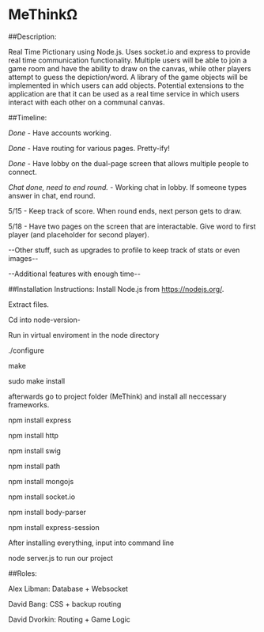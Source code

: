# MeThinkΩ
##Description:

Real Time Pictionary using Node.js. Uses socket.io and express to provide real time communication functionality. Multiple users will be able to join a game room and have the ability to draw on the canvas, while other players attempt to guess the depiction/word. A library of the game objects will be implemented in which users can add objects. Potential extensions to the application are that it can be used as a real time service in which users interact with each other on a communal canvas.

##Timeline:

<i>Done</i> - Have accounts working.

<i>Done</i> - Have routing for various pages. Pretty-ify!

<i>Done</i> - Have lobby on the dual-page screen that allows multiple people to connect.

<i>Chat done, need to end round.</i> - Working chat in lobby. If someone types answer in chat, end round.

5/15 - Keep track of score. When round ends, next person gets to draw.

5/18 - Have two pages on the screen that are interactable. Give word to first player (and placeholder for second player).

--Other stuff, such as upgrades to profile to keep track of stats or even images--

--Additional features with enough time--

##Installation Instructions:
Install Node.js from https://nodejs.org/.

Extract files.

Cd into node-version-<Varies for node version>

Run in virtual enviroment in the node directory

./configure

make

sudo make install

afterwards go to project folder (MeThink) and install all neccessary frameworks.

npm install express

npm install http

npm install swig

npm install path

npm install mongojs

npm install socket.io

npm install body-parser

npm install express-session


After installing everything, input into command line

node server.js to run our project

##Roles:

Alex Libman: Database + Websocket

David Bang: CSS + backup routing

David Dvorkin: Routing + Game Logic
